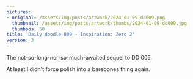```yaml
---
pictures:
- original: /assets/img/posts/artwork/2024-01-09-dd009.png
  thumbnail: /assets/img/posts/artwork/thumbs/2024-01-09-dd009.jpg
  thumbpos: 50
title: 'Daily doodle 009 - Inspiration: Zero 2'
version: 3
---
```

The not-so-long-nor-so-much-awaited sequel to DD 005.

At least I didn't force polish into a barebones thing again.
